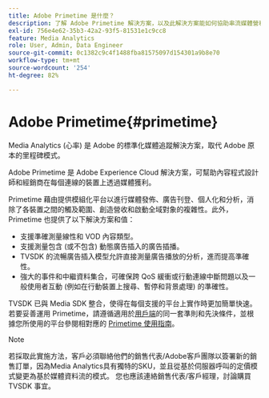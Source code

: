 ```yaml
---
title: Adobe Primetime 是什麼？
description: 了解 Adobe Primetime 解決方案，以及此解決方案能如何協助串流媒體營利。
exl-id: 756e4e62-35b3-42a2-93f5-81531e1c9cc8
feature: Media Analytics
role: User, Admin, Data Engineer
source-git-commit: 0c1382c9c4f1488fba81575097d154301a9b8e70
workflow-type: tm+mt
source-wordcount: '254'
ht-degree: 82%

---
```


# Adobe Primetime{#primetime}

Media Analytics (心率) 是 Adobe 的標準化媒體追蹤解決方案，取代 Adobe 原本的里程碑模式。

Adobe Primetime 是 Adobe Experience Cloud 解決方案，可幫助內容程式設計師和經銷商在每個連線的裝置上透過媒體獲利。

Primetime 藉由提供模組化平台以進行媒體發佈、廣告刊登、個人化和分析，消除了各裝置之間的觸及範圍、創造營收和啟動全域對象的複雜性。此外，Primetime 也提供了以下解決方案和值：

* 支援準確測量線性和 VOD 內容類型。
* 支援測量包含 (或不包含) 動態廣告插入的廣告插播。
* TVSDK 的流暢廣告插入模型允許直接測量廣告播放的分析，進而提高準確性。
* 強大的事件和中繼資料集合，可確保跨 QoS 緩衝或行動連線中斷問題以及一般使用者互動 (例如在行動裝置上搜尋、暫停和背景處理) 的準確性。
<!--
* Integrated support for Nielsen DTVR (linear) with ID3 metadata and DCR with CMS metadata.
-->

TVSDK 已與 Media SDK 整合，使得在每個支援的平台上實作時更加簡單快速。<!--Primetime also supports the partnership with Nielsen.-->若要妥善運用 Primetime，請遵循適用於[用戶端](/help/legacy/intro-to-ava/implementation-paths/client-side-path.md)的同一套準則和先決條件，並根據您所使用的平台參閱相對應的 [Primetime 使用指南](https://helpx.adobe.com/tw/primetime/user-guide.html)。

>[!NOTE]
>
>若採取此實施方法，客戶必須聯絡他們的銷售代表/Adobe客戶團隊以簽署新的銷售訂單，因為Media Analytics具有獨特的SKU，並且從基於伺服器呼叫的定價模式變更為基於媒體資料流的模式。 您也應該連絡銷售代表/客戶經理，討論購買 TVSDK 事宜。
